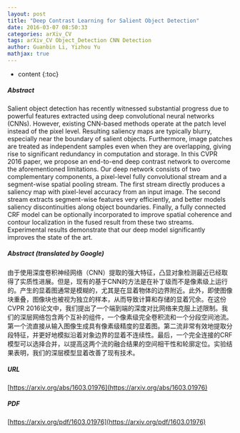```yaml
---
layout: post
title: "Deep Contrast Learning for Salient Object Detection"
date: 2016-03-07 08:50:33
categories: arXiv_CV
tags: arXiv_CV Object_Detection CNN Detection
author: Guanbin Li, Yizhou Yu
mathjax: true
---
```


* content
{:toc}

##### Abstract
Salient object detection has recently witnessed substantial progress due to powerful features extracted using deep convolutional neural networks (CNNs). However, existing CNN-based methods operate at the patch level instead of the pixel level. Resulting saliency maps are typically blurry, especially near the boundary of salient objects. Furthermore, image patches are treated as independent samples even when they are overlapping, giving rise to significant redundancy in computation and storage. In this CVPR 2016 paper, we propose an end-to-end deep contrast network to overcome the aforementioned limitations. Our deep network consists of two complementary components, a pixel-level fully convolutional stream and a segment-wise spatial pooling stream. The first stream directly produces a saliency map with pixel-level accuracy from an input image. The second stream extracts segment-wise features very efficiently, and better models saliency discontinuities along object boundaries. Finally, a fully connected CRF model can be optionally incorporated to improve spatial coherence and contour localization in the fused result from these two streams. Experimental results demonstrate that our deep model significantly improves the state of the art.

##### Abstract (translated by Google)
由于使用深度卷积神经网络（CNN）提取的强大特征，凸显对象检测最近已经取得了实质性进展。但是，现有的基于CNN的方法是在补丁级而不是像素级上运行的。产生的显着图通常是模糊的，尤其是在显着物体的边界附近。此外，即使图像块重叠，图像块也被视为独立的样本，从而导致计算和存储的显着冗余。在这份CVPR 2016论文中，我们提出了一个端到端的深度对比网络来克服上述限制。我们的深层网络包含两个互补的组件，一个像素级完全卷积流和一个分段空间池流。第一个流直接从输入图像生成具有像素级精度的显着图。第二流非常有效地提取分段特征，并更好地模拟沿着对象边界的显着不连续性。最后，一个完全连接的CRF模型可以选择合并，以提高这两个流的融合结果的空间相干性和轮廓定位。实验结果表明，我们的深层模型显着改善了现有技术。

##### URL
[https://arxiv.org/abs/1603.01976](https://arxiv.org/abs/1603.01976)

##### PDF
[https://arxiv.org/pdf/1603.01976](https://arxiv.org/pdf/1603.01976)

